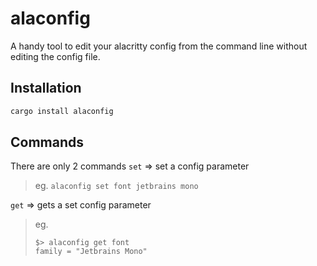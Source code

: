 # alaconfig
A handy tool to edit your alacritty config from the command line without editing the config file.
## Installation
```sh
cargo install alaconfig
```

## Commands
There are only 2 commands
`set` => set a config parameter
> eg. `alaconfig set font jetbrains mono`

`get` => gets a set config parameter
> eg.
> ```
> $> alaconfig get font
> family = "Jetbrains Mono"
> ```